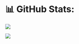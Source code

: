 # 📊 GitHub Stats:
![](https://github-readme-stats.vercel.app/api/top-langs/?username=emre-karatas&theme=dark&hide_border=false&include_all_commits=true&count_private=true&layout=compact)


[![](https://visitcount.itsvg.in/api?id=emre-karatas&icon=0&color=0)](https://visitcount.itsvg.in)

<!-- Proudly created with GPRM ( https://gprm.itsvg.in ) -->

